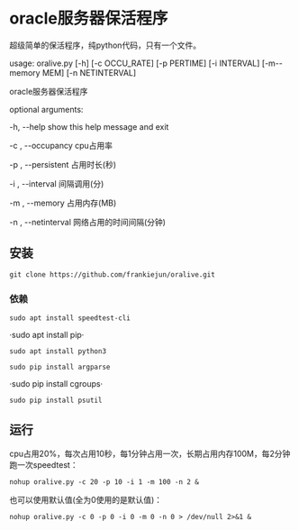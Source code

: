 
# oracle服务器保活程序

超级简单的保活程序，纯python代码，只有一个文件。  

usage: oralive.py [-h] [-c OCCU_RATE] [-p PERTIME] [-i INTERVAL] [-m--memory MEM] [-n NETINTERVAL]

oracle服务器保活程序

optional arguments:  

  -h, --help            show this help message and exit  
  
  -c , --occupancy                     cpu占用率  
                        
  -p , --persistent                        占用时长(秒)  
                        
  -i , --interval                         间隔调用(分)  
                       
  -m , --memory         占用内存(MB)
  
  -n , --netinterval                网络占用的时间间隔(分钟)
                        
                        
## 安装

`git clone https://github.com/frankiejun/oralive.git`

### 依赖
`sudo apt install speedtest-cli`  

·sudo apt install pip·

`sudo apt install python3`  

`sudo pip install argparse`  

·sudo pip install cgroups·

`sudo pip install psutil`  


## 运行


cpu占用20%，每次占用10秒，每1分钟占用一次，长期占用内存100M，每2分钟跑一次speedtest：  

`nohup oralive.py -c 20 -p 10 -i 1 -m 100 -n 2 &`

也可以使用默认值(全为0使用的是默认值)：  

`nohup oralive.py -c 0 -p 0 -i 0 -m 0 -n 0 > /dev/null 2>&1 &`  

